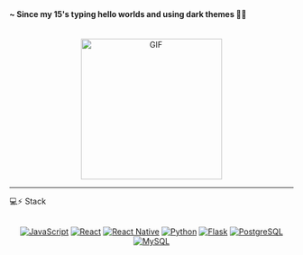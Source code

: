 <br/>

#### ~ Since my 15's typing hello worlds and using dark themes 👩‍💻  
<br/>

<center>
    <img width="250" alt="GIF" src="https://media.giphy.com/media/13HgwGsXF0aiGY/giphy.gif" />
</center>

<hr/>
💻⚡ Stack    
<br /> <br/>

<center>

[![JavaScript](https://img.shields.io/badge/-JavaScript-f8ff12?logo=JavaScript&logoColor=black&link=https://www.ecma-international.org/)](https://www.ecma-international.org/)
[![React](https://img.shields.io/badge/-React-61DAFB?logo=React&logoColor=white&link=https://reactjs.org/)](https://reactjs.org/)
[![React Native](https://img.shields.io/badge/-React_Native-4B8BF5?logo=Android&logoColor=white&link=https://reactnative.dev/)](https://reactnative.dev/)
[![Python](https://img.shields.io/badge/-Python-f8ff12?logo=Python&logoColor=blue&link=https://www.python.org/)](https://www.python.org/)
[![Flask](https://img.shields.io/badge/-Flask-000?logo=Flask&logoColor=white&link=https://flask.palletsprojects.com/en/2.0.x/)](https://flask.palletsprojects.com/en/2.0.x//)
[![PostgreSQL](https://img.shields.io/badge/-PostgreSQL-336791?logo=PostgreSQL&logoColor=white&link=https://www.postgresql.org/)](https://www.postgresql.org/)
[![MySQL](https://img.shields.io/badge/-MySQL-f89a12?logo=Mysql&logoColor=white&link=https://www.postgresql.org/)](https://www.mysql.com/)

</center>
